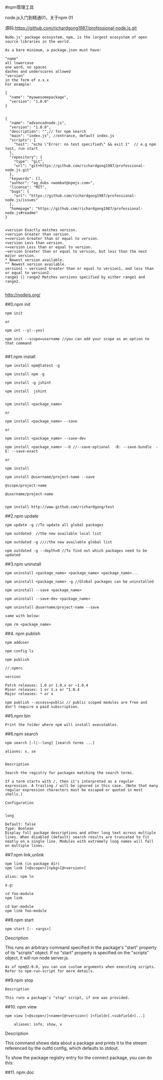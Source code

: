 
#npm管理工具

node.js入门到精通01，关于npm 01

源码:https://github.com/richardgong1987/professional-node.js.git


```
Node.js' package ecosystem, npm, is the largest ecosystem of open source libraries in the world.

As a bare minimum, a package.json must have:

"name"
all lowercase
one word, no spaces
dashes and underscores allowed
"version"
in the form of x.x.x
For example:

{
  "name": "myawesomepackage",
  "version": "1.0.0"
}


{
  "name": "advancednode.js", 
  "version": "1.0.0",
  "description": "",// for npm search
  "main": "index.js", //entrance, default index.js
  "scripts": {
    "test": "echo \"Error: no test specified\" && exit 1"  // e.g npm test, run start
  },
  "repository": {
    "type": "git",
    "url": "git+https://github.com/richardgong1987/professional-node.js.git"
  },
  "keywords": [],
  "author": "ag_dubs <wombat@npmjs.com>",
  "license": "MIT",
  "bugs": {
    "url": "https://github.com/richardgong1987/professional-node.js/issues"
  },
  "homepage": "https://github.com/richardgong1987/professional-node.js#readme"
}


=version Exactly matches version.
>version Greater than version.
>=version Greater than or equal to version.
<version Less than version.
<=version Less than or equal to version.
~version Greater than or equal to version, but less than the next major version.
* Newest version available.
“” Newest version available.
version1 – version2 Greater than or equal to version1, and less than or equal to version2.
range1 || range2 Matches versions specified by either range1 and range2.


```

http://nodejs.org/

##0.npm init

```
npm init
 
or

npm int --y(--yes)

npm init --scope=username //you can add your scope as an option to that command


```

##1.npm install 
```
npm install npm@latest -g

npm install npm -g

npm install -g jshint

npm install  jshint


npm install <package_name>

or 

npm install <package_name> --save

or 

npm install <package_name> --save-dev

npm install <package_name> --O //--save-optional  -B: --save-bundle  -E: --save-exact

or

npm install

npm install @username/project-name --save

@scope/project-name

@username/project-name


npm install http://www.github.com/richardgong/test

```




##2.npm update
```
npm update -g //To update all global packages

npm outdated  //the new available local list

npm outdated -g ////the new available global list

npm outdated -g --depth=0 //To find out which packages need to be updated
```

##3.npm uninstall
```
npm uninstall <package_name> <package_name> <package_name>...

npm uninstall <package_name> -g //Global packages can be uninstalled

npm uninstall --save <package_name>

npm uninstall --save-dev <package_name>

npm uninstall @username/project-name --save

same with below:

npm rm <package_name>

```

##4. npm publish

```
npm adduser

npm config ls

npm publish

//.npmrc

version

Patch releases: 1.0 or 1.0.x or ~1.0.4
Minor releases: 1 or 1.x or ^1.0.4
Major releases: * or x

npm publish --access=public // public scoped modules are free and don't require a paid subscription. 

```

##5.npm bin 

```
Print the folder where npm will install executables.
```

##6.npm search 
```
npm search [-l|--long] [search terms ...]

aliases: s, se


Description

Search the registry for packages matching the search terms.

If a term starts with /, then it's interpreted as a regular expression. A trailing / will be ignored in this case. (Note that many regular expression characters must be escaped or quoted in most shells.)

Configuration


long

Default: false
Type: Boolean
Display full package descriptions and other long text across multiple lines. When disabled (default) search results are truncated to fit neatly on a single line. Modules with extremely long names will fall on multiple lines.
```

##7.npm link,unlink

```
npm link (in package dir)
npm link [<@scope>/]<pkg>[@<version>]

alias: npm ln

e.g:

cd foo-module
npm link

cd bar-module
npm link foo-module
```


##8.npm start
```
npm start [-- <args>]
```

Description

This runs an arbitrary command specified in the package's "start" property of its "scripts" object. If no "start" property is specified on the "scripts" object, it will run node server.js.


```
As of npm@2.0.0, you can use custom arguments when executing scripts. Refer to npm-run-script for more details.

```
##9.npm stop 

```
Description

This runs a package's "stop" script, if one was provided.
```



##10. npm view

```
npm view [<@scope>/]<name>[@<version>] [<field>[.<subfield>]...]
    
    aliases: info, show, v
```

Description

This command shows data about a package and prints it to the stream referenced by the outfd config, which defaults to stdout.

To show the package registry entry for the connect package, you can do this:



##11. npm doc 






